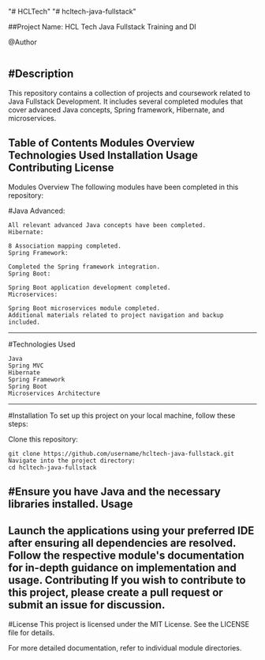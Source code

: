 "# HCLTech" 
"# hcltech-java-fullstack"            

##Project Name: HCL Tech Java Fullstack Training and DI

@Author
```Brijesh Nishad
```
#Description
---
This repository contains a collection of projects and coursework related to Java Fullstack Development. It includes several completed modules that cover advanced Java concepts, Spring framework, Hibernate, and microservices.

Table of Contents
Modules Overview
Technologies Used
Installation
Usage
Contributing
License
---
Modules Overview
The following modules have been completed in this repository:

#Java Advanced:

```
All relevant advanced Java concepts have been completed.
Hibernate:

8 Association mapping completed.
Spring Framework:

Completed the Spring framework integration.
Spring Boot:

Spring Boot application development completed.
Microservices:

Spring Boot microservices module completed.
Additional materials related to project navigation and backup included.
```
---
#Technologies Used
```
Java
Spring MVC
Hibernate
Spring Framework
Spring Boot
Microservices Architecture
```
---
#Installation
To set up this project on your local machine, follow these steps:

Clone this repository:
```
git clone https://github.com/username/hcltech-java-fullstack.git
Navigate into the project directory:
cd hcltech-java-fullstack
```
#Ensure you have Java and the necessary libraries installed.
Usage
---
Launch the applications using your preferred IDE after ensuring all dependencies are resolved.
Follow the respective module's documentation for in-depth guidance on implementation and usage.
Contributing
If you wish to contribute to this project, please create a pull request or submit an issue for discussion.
---
#License
This project is licensed under the MIT License. See the LICENSE file for details.

For more detailed documentation, refer to individual module directories.

